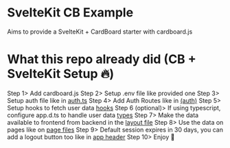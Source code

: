 # SvelteKit CB Example
Aims to provide a SvelteKit + CardBoard starter with cardboard.js

# What this repo already did (CB + SvelteKit Setup 🔥)
Step 1> Add cardboard.js
Step 2> Setup .env file like provided one 
Step 3> Setup auth file like in [auth.ts](./src/lib/server/auth.ts)
Step 4> Add Auth Routes like in [(auth)](./src/routes/(auth)/)
Step 5> Setup hooks to fetch user data [hooks](./src/hooks.server.ts)
Step 6 (optional)> If using typescript, configure app.d.ts to handle user data [types](./src/app.d.ts)
Step 7> Make the data available to frontend from backend in the [layout file](./src/routes/+layout.server.ts)
Step 8> Use the data on pages like on [page files](./src/routes/+page.svelte)
Step 9> Default session expires in 30 days, you can add a logout button too like in [app header](./src/routes/+layout.svelte)
Step 10> Enjoy 🤗